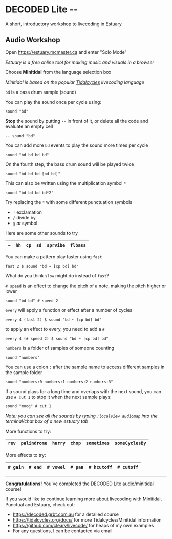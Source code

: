 # DECODED Lite --

A short, introductory workshop to livecoding in Estuary

## Audio Workshop

Open https://estuary.mcmaster.ca and enter "Solo Mode"

*Estuary is a free online tool for making music and visuals in a browser*

Choose **Minitidal** from the language selection box

*Minitidal is based on the popular [Tidalcycles](https://tidalcycles.org/) livecoding language*

`bd` is a bass drum sample (sound)

You can play the sound once per cycle using:

```
sound "bd"
```

**Stop** the sound by putting `--` in front of it, or delete all the code and evaluate an empty cell

```
-- sound "bd"
```

You can add more `bd` events to play the sound more times per cycle

```
sound "bd bd bd bd"
```

On the fourth step, the bass drum sound will be played twice

```
sound "bd bd bd [bd bd]"
```

This can also be written using the multiplication symbol `*`

```
sound "bd bd bd bd*2"
```

Try replacing the `*` with some different punctuation symbols

 - `!` exclamation
 - `/` divide by
 - `@` *at* symbol

Here are some other sounds to try

| `~` | `hh` | `cp` | `sd` | `sprvibe` | `flbass` |
|-----|------|------|------|-----------|----------|

You can make a pattern play faster using `fast`

```
fast 2 $ sound "bd ~ [cp bd] bd"
```

What do you think `slow` might do instead of `fast`?

`# speed` is an effect to change the pitch of a note, making the pitch higher or lower

```
sound "bd bd" # speed 2
```

`every` will apply a function or effect after a number of cycles

```
every 4 (fast 2) $ sound "bd ~ [cp bd] bd"
```

to apply an effect to every, you need to add a `#`

```
every 4 (# speed 2) $ sound "bd ~ [cp bd] bd"
```

`numbers` is a folder of samples of someone counting

```
sound "numbers"
```

You can use a colon `:` after the sample name to access different samples in the sample folder

```
sound "numbers:0 numbers:1 numbers:2 numbers:3"
```

If a sound plays for a long time and overlaps with the next sound, you can use `# cut 1` to stop it when the next sample plays:

```
sound "moog" # cut 1
```

*Note: you can see all the sounds by typing `!localview audiomap` into the terminal/chat box of a new estuary tab*

More functions to try:

| `rev` | `palindrome` | `hurry` | `chop` | `sometimes` | `someCyclesBy` |
|-------|--------------|---------|--------|-------------|--------------|

More effects to try:

| `# gain` | `# end` | `# vowel` | `# pan` | `# hcutoff` | `# cutoff` |
|----------|---------|-----------|---------|-------------|------------|


---

**Congratulations!** You've completed the DECODED Lite audio/minitidal course!

If you would like to continue learning more about livecoding with Minitidal, Punctual and Estuary, check out:

 - https://decoded.grbt.com.au for a detailed course
 - https://tidalcycles.org/docs/ for more Tidalcycles/Minitidal information
 - https://github.com/cleary/livecode/ for heaps of my own examples
 - For any questions, I can be contacted via email
